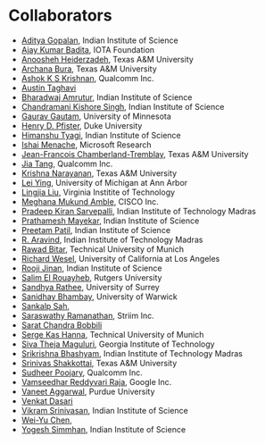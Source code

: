 # Collaborators

- [Aditya Gopalan][Aditya], Indian Institute of Science
- [Ajay Kumar Badita][Ajay], IOTA Foundation
- [Anoosheh Heiderzadeh][Anoosheh], Texas A&M University
- [Archana Bura][Archana], Texas A&M University
- [Ashok K S Krishnan][Ashok], Qualcomm Inc.
- [Austin Taghavi][Austin]
- [Bharadwaj Amrutur][Bharadwaj], Indian Institute of Science
- [Chandramani Kishore Singh][Chandramani], Indian Institute of Science
- [Gaurav Gautam][Gaurav], University of Minnesota
- [Henry D. Pfister][Henry], Duke University
- [Himanshu Tyagi][Himanshu], Indian Institute of Science
- [Ishai Menache][Ishai], Microsoft Research
- [Jean-Francois Chamberland-Tremblay][JF], Texas A&M University
- [Jia Tang][Jia], Qualcomm Inc.
- [Krishna Narayanan][Krishna], Texas A&M University
- [Lei Ying][Lei], University of Michigan at Ann Arbor
- [Lingjia Liu][Lingjia], Virginia Institite of Technology
- [Meghana Mukund Amble][Meghana], CISCO Inc.
- [Pradeep Kiran Sarvepalli][Pradeep], Indian Institute of Technology Madras
- [Prathamesh Mayekar][Prathamesh], Indian Institute of Science
- [Preetam Patil][Preetam], Indian Institute of Science
- [R. Aravind][Aravind], Indian Institute of Technology Madras
- [Rawad Bitar][Rawad], Technical University of Munich
- [Richard Wesel][Rick], University of California at Los Angeles
- [Rooji Jinan][Rooji], Indian Institute of Science
- [Salim El Rouayheb][Salim], Rutgers University
- [Sandhya Rathee][Sandhya], University of Surrey
- [Sanidhay Bhambay][Sanidhay], University of Warwick
- [Sankalp Sah][Sankalp], 
- [Saraswathy Ramanathan][Saraswathy], Striim Inc.
- [Sarat Chandra Bobbili][Sarat]
- [Serge Kas Hanna][Serge], Technical University of Munich
- [Siva Theja Maguluri][Siva], Georgia Institute of Technology
- [Srikrishna Bhashyam][Srikrishna], Indian Institute of Technology Madras
- [Srinivas Shakkottai][Srinivas], Texas A&M University
- [Sudheer Poojary][Sudheer], Qualcomm Inc.
- [Vamseedhar Reddyvari Raja][Vamsee], Google Inc.
- [Vaneet Aggarwal][Vaneet], Purdue University
- [Venkat Dasari][Venkat]
- [Vikram Srinivasan][Vikram], Indian Institute of Science
- [Wei-Yu Chen][Wei Yu], 
- [Yogesh Simmhan][Yogesh], Indian Institute of Science

[Aditya]: https://ece.iisc.ac.in/~aditya/
[Ajay]: https://linkedin.com/in/ajaybadita/ 
[Anoosheh]: https://www.linkedin.com/in/anoosheh-heidarzadeh-092b8b9b/
[Aravind]: https://ee.iitm.ac.in/~aravind/ 
[Archana]: https://ece.iisc.ac.in/~archanabura/
[Ashok]: https://www.linkedin.com/in/ashok-krishnan-266377198/ 
[Austin]: https://www.linkedin.com/in/austin-taghavi-9b49796b/
[Bharadwaj]: https://www.cense.iisc.ac.in/bharadwaj-amrutur/
[Chandramani]: https://faculty.dese.iisc.ac.in/chandramani/ 
[Gaurav]: https://www.linkedin.com/in/gaurav-gautam-810a9990/
[Henry]: https://pfister.ee.duke.edu 
[Himanshu]: https://ece.iisc.ac.in/~htyagi/
[Ishai]: https://research.microsoft.com/en-us/people/ishai/
[JF]: https://ece.tamu.edu/~chmbrlnd/ 
[Jia]: https://www.linkedin.com/pub/jia-tang/2/798/403 
[Krishna]: https://ece.tamu.edu/~krn/
[Krishna]: https://krishnanarayanan.wikidot.com/ 
[Lei]: https://leiying.engin.umich.edu/ 
[Lingjia]: https://computing.ece.vt.edu/~lingjialiu/doku.php 
[Meghana]: https://www.linkedin.com/in/meghanamamble 
[Pradeep]: https://ee.iitm.ac.in/pradeep/
[Prathamesh]: https://www.linkedin.com/in/prathamesh-mayekar-04269a28/
[Preetam]: https://www.linkedin.com/in/preetam-patil-0841b031/ 
[Rawad]: https://www.linkedin.com/in/rawad-bitar-rutgers/
[Rick]: https://www.ee.ucla.edu/richard-wesel/ 
[Rooji]: https://cps.iisc.ac.in/students/rooji/ 
[Salim]: https://eceweb1.rutgers.edu/~csi/
[Sandhya]: https://www.linkedin.com/in/sandhyarathee/ 
[Sanidhay]: https://www.linkedin.com/in/sanidhay-bhambay-1915687a/ 
[Sankalp]: https://www.linkedin.com/pub/sankalp-sah/9/986/497/
[Saraswathy]: https://ece.iisc.ac.in/~saraswathyr/ 
[Sarat]: https://www.linkedin.com/in/sarat-chandra-b-1ba5509a/
[Serge]: https://www.linkedin.com/in/serge-kas-hanna/
[Siva]: https://sites.google.com/site/sivatheja/ 
[Srikrishna]: https://ee.iitm.ac.in/~skrishna/ 
[Srinivas]: https://cesg.tamu.edu/faculty/sshakkot/ 
[Sudheer]: https://www.linkedin.com/in/sudheer-poojary-0b5aa84/ 
[Vamsee]: https://www.linkedin.com/in/vamseedharreddyvari/
[Vaneet]: https://web.ics.purdue.edu/~vaneet/
[Venkat]: https://www.linkedin.com/in/vdasari139/
[Vikram]: https://www.linkedin.com/in/vikram-srinivasan-94b2131/ 
[Vinod Sharma]: https://ece.iisc.ac.in/~vinod/  
[Wei Yu]: https://www.linkedin.com/pub/wei-yu-chen/7b/771/563 
[Yogesh]: https://cds.iisc.ac.in/faculty/simmhan/ 
